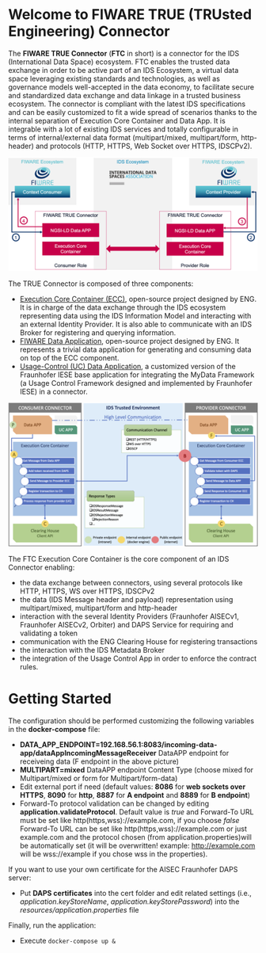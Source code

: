 # Welcome to FIWARE TRUE (TRUsted Engineering) Connector

The **FIWARE TRUE Connector** (**FTC** in short) is a connector for the IDS (International Data Space) ecosystem. FTC enables the trusted data exchange in order to be active part of an IDS Ecosystem, a virtual data space leveraging existing standards and technologies, as well as governance models well-accepted in the data economy, to facilitate secure and standardized data exchange and data linkage in a trusted business ecosystem. The connector is compliant with the latest IDS specifications and can be easily customized to fit a wide spread of scenarios thanks to the internal separation of Execution Core Container and Data App. It is integrable with a lot of existing IDS services and totally configurable in terms of internal/external data format (multipart/mixed, multipart/form, http-header) and protocols (HTTP, HTTPS, Web Socket over HTTPS, IDSCPv2).

![FIWARE TRUE Connector Architecture Overview](img/FTC_in_action.png?raw=true "FIWARE TRUE Connector Architecture Overview")

The TRUE Connector is composed of three components:

* [Execution Core Container (ECC)](https://github.com/Engineering-Research-and-Development/true-connector-execution_core_container), open-source project designed by ENG. It is in charge of the data exchange through the IDS ecosystem representing data using the IDS Information Model and interacting with an external Identity Provider. It is also able to communicate with an IDS Broker for registering and querying information.
* [FIWARE Data Application](https://github.com/Engineering-Research-and-Development/true-connector-fiware_data_app), open-source project designed by ENG. It represents a trivial data application for generating and consuming data on top of the ECC component.
* [Usage-Control (UC) Data Application](https://github.com/Engineering-Research-and-Development/true-connector-uc_data_app), a customized version of the Fraunhofer IESE base application for integrating the MyData Framework (a Usage Control Framework designed and implemented by Fraunhofer IESE) in a connector.

![FIWARE TRUE Connector Architecture](img/TRUE_Connector_Architecture.png?raw=true "FIWARE TRUE Connector Architecture")

The FTC Execution Core Container is the core component of an IDS Connector enabling:

* the data exchange between connectors, using several protocols like HTTP, HTTPS, WS over HTTPS, IDSCPv2
* the data (IDS Message header and payload) representation using multipart/mixed, multipart/form and http-header
* interaction with the several Identity Providers (Fraunhofer AISECv1, Fraunhofer AISECv2, Orbiter) and DAPS Service for requiring and validating a token
* communication with the ENG Clearing House for registering transactions
* the interaction with the IDS Metadata Broker 
* the integration of the Usage Control App in order to enforce the contract rules.


# Getting Started

The configuration should be performed customizing the following variables in the **docker-compose** file:

* **DATA_APP_ENDPOINT=192.168.56.1:8083/incoming-data-app/dataAppIncomingMessageReceiver** DataAPP endpoint for receiveing data (F endpoint in the above picture)
* **MULTIPART=mixed** DataAPP endpoint Content Type (choose mixed for Multipart/mixed or form for Multipart/form-data) 
* Edit external port if need (default values: **8086** for **web sockets over HTTPS**, **8090** for **http**, **8887** for **A endpoint** and  **8889** for **B endpoint**)
* Forward-To protocol validation can be changed by editing **application.validateProtocol**. Default value is *true* and Forward-To URL must be set like http(https,wss)://example.com, if you choose *false* Forward-To URL can be set like http(https,wss)://example.com or just example.com and the protocol chosen (from application.properties)will be automatically set (it will be overwritten! example: http://example.com will be wss://example if you chose wss in the properties). 

If you want to use your own certificate for the AISEC Fraunhofer DAPS server:

* Put **DAPS certificates** into the cert folder and edit related settings (i.e., *application.keyStoreName*, *application.keyStorePassword*) into the *resources/application.properties* file

Finally, run the application:

*  Execute `docker-compose up &`
